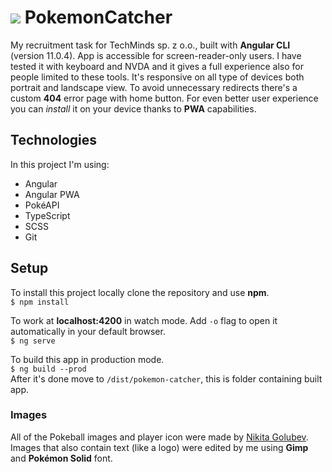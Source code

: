 # <img src="https://github.com/rawdanowiczdev/pokemon-catcher/blob/main/src/assets/pokeball-footer.png?raw=true">  PokemonCatcher

My recruitment task for TechMinds sp. z o.o., built with **Angular CLI** (version 11.0.4).
App is accessible for screen-reader-only users. I have tested it with keyboard and NVDA and it gives a full experience also for people limited to these tools. It's responsive on all type of devices both portrait and landscape view. To avoid unnecessary redirects there's a custom **404** error page with home button. For even better user experience you can *install* it on your device thanks to **PWA** capabilities. 

## Technologies

In this project I'm using:
- Angular
- Angular PWA
- PokéAPI
- TypeScript
- SCSS
- Git

## Setup

To install this project locally clone the repository and use **npm**.<br>
`$ npm install`

To work at **localhost:4200** in watch mode. Add `-o` flag to open it automatically in your default browser.<br>
`$ ng serve` 

To build this app in production mode.<br>
`$ ng build --prod`<br>
After it's done move to `/dist/pokemon-catcher`, this is folder containing built app.

### Images

All of the Pokeball images and player icon were made by [Nikita Golubev](https://www.flaticon.com/authors/nikita-golubev). Images that also contain text (like a logo) were edited by me using **Gimp** and **Pokémon Solid** font.

